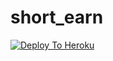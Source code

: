 # short_earn

[![Deploy To Heroku](https://www.herokucdn.com/deploy/button.svg)](https://heroku.com/deploy?template=https://github.com/vaibhavp0786/short_earn)
